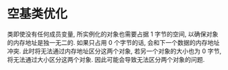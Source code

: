 # 空基类优化

类即使没有任何成员变量, 所实例化的对象也需要占据 1 字节的空间, 以确保对象的内存地址是独一无二的. 如果只占用 0 个字节的话, 会和下一个数据的内存地址冲突. 此时将无法通过内存地址区分这两个对象, 若另一个对象的大小也为 0 字节, 将无法通过大小区分这两个对象. 因此可能会导致无法区分两个对象的问题.    
